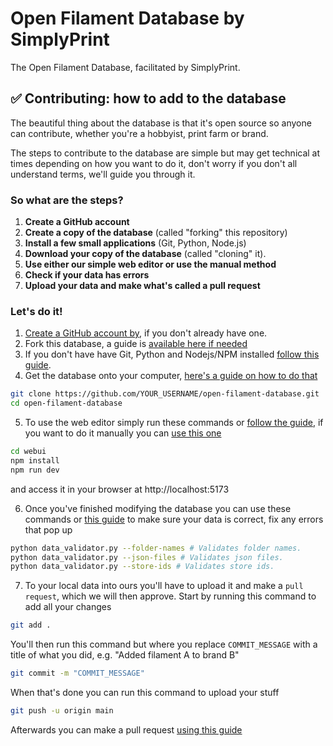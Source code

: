 # Open Filament Database by SimplyPrint
The Open Filament Database, facilitated by SimplyPrint.

## ✅ Contributing: how to add to the database
The beautiful thing about the database is that it's open source so anyone can contribute, whether you're a hobbyist, print farm or brand.

The steps to contribute to the database are simple but may get technical at times depending on how you want to do it, don't worry if you don't all understand terms, we'll guide you through it.

### So what are the steps?
1. **Create a GitHub account**
2. **Create a copy of the database** (called "forking" this repository)
3. **Install a few small applications** (Git, Python, Node.js)
4. **Download your copy of the database** (called "cloning" it).
5. **Use either our simple web editor or use the manual method**
6. **Check if your data has errors**
7. **Upload your data and make what's called a pull request**

### Let's do it!
1. [Create a GitHub account by](https://github.com/signup), if you don't already have one.
2. Fork this database, a guide is [available here if needed](docs/forking.md)
3. If you don't have have Git, Python and Nodejs/NPM installed [follow this guide](docs/installing-software.md).
4. Get the database onto your computer, [here's a guide on how to do that](docs/cloning.md)
```bash
git clone https://github.com/YOUR_USERNAME/open-filament-database.git
cd open-filament-database
```
5. To use the web editor simply run these commands or [follow the guide](docs/webui.md), if you want to do it manually you can [use this one](docs/manual.md)
```bash
cd webui
npm install
npm run dev
```
and access it in your browser at http://localhost:5173

6. Once you've finished modifying the database you can use these commands or [this guide](docs/validation.md) to make sure your data is correct, fix any errors that pop up
```bash
python data_validator.py --folder-names # Validates folder names.
python data_validator.py --json-files # Validates json files.
python data_validator.py --store-ids # Validates store ids.
```
7. To your local data into ours you'll have to upload it and make a `pull request`, which we will then approve.
Start by running this command to add all your changes
```bash
git add .
```
You'll then run this command but where you replace `COMMIT_MESSAGE` with a title of what you did, e.g. "Added filament A to brand B"
```bash
git commit -m "COMMIT_MESSAGE"
```
When that's done you can run this command to upload your stuff
```bash
git push -u origin main
```
Afterwards you can make a pull request [using this guide](docs/pull-requesting.md)

